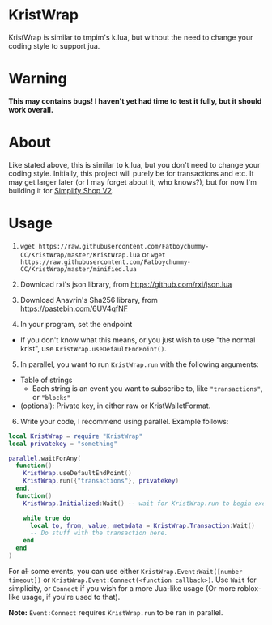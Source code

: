 # KristWrap
KristWrap is similar to tmpim's k.lua, but without the need to change your coding style to support jua.

# Warning
**This may contains bugs! I haven't yet had time to test it fully, but it should work overall.**

# About
Like stated above, this is similar to k.lua, but you don't need to change your coding style. Initially, this project will purely be for transactions and etc. It may get larger later (or I may forget about it, who knows?), but for now I'm building it for [Simplify Shop V2](https://github.com/Fatboychummy-CC/Simplify-Shop-V2/tree/RemakeAgainOrSomething).

# Usage
1. `wget https://raw.githubusercontent.com/Fatboychummy-CC/KristWrap/master/KristWrap.lua` or `wget https://raw.githubusercontent.com/Fatboychummy-CC/KristWrap/master/minified.lua`

2. Download rxi's json library, from https://github.com/rxi/json.lua

3. Download Anavrin's Sha256 library, from https://pastebin.com/6UV4qfNF

4. In your program, set the endpoint
  * If you don't know what this means, or you just wish to use "the normal krist", use `KristWrap.useDefaultEndPoint()`.

5. In parallel, you want to run `KristWrap.run` with the following arguments:
  * Table of strings
    * Each string is an event you want to subscribe to, like `"transactions"`, or `"blocks"`
  * (optional): Private key, in either raw or KristWalletFormat.

6. Write your code, I recommend using parallel.  Example follows:

```lua
local KristWrap = require "KristWrap"
local privatekey = "something"

parallel.waitForAny(
  function()
    KristWrap.useDefaultEndPoint()
    KristWrap.run({"transactions"}, privatekey)
  end,
  function()
    KristWrap.Initialized:Wait() -- wait for KristWrap.run to begin executing.

    while true do
      local to, from, value, metadata = KristWrap.Transaction:Wait()
      -- Do stuff with the transaction here.
    end
  end
)
```

For ~~all~~ some events, you can use either `KristWrap.Event:Wait([number timeout])` or `KristWrap.Event:Connect(<function callback>)`.  Use `Wait` for simplicity, or `Connect` if you wish for a more Jua-like usage (Or more roblox-like usage, if you're used to that).

**Note:** `Event:Connect` requires `KristWrap.run` to be ran in parallel.
